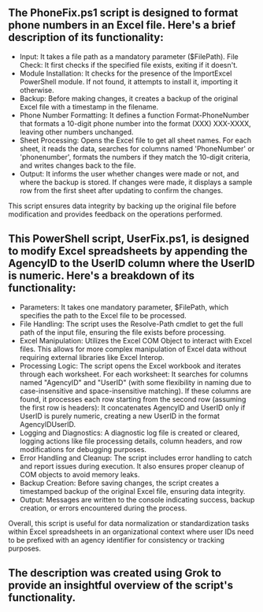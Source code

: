 ## The PhoneFix.ps1 script is designed to format phone numbers in an Excel file. Here's a brief description of its functionality:

- Input: It takes a file path as a mandatory parameter ($FilePath).
File Check: It first checks if the specified file exists, exiting if it doesn't.
- Module Installation: It checks for the presence of the ImportExcel PowerShell module. If not found, it attempts to install it, importing it otherwise.
- Backup: Before making changes, it creates a backup of the original Excel file with a timestamp in the filename.
- Phone Number Formatting: It defines a function Format-PhoneNumber that formats a 10-digit phone number into the format (XXX) XXX-XXXX, leaving other numbers unchanged.
- Sheet Processing: 
Opens the Excel file to get all sheet names.
For each sheet, it reads the data, searches for columns named 'PhoneNumber' or 'phonenumber', formats the numbers if they match the 10-digit criteria, and writes changes back to the file.
- Output: 
It informs the user whether changes were made or not, and where the backup is stored.
If changes were made, it displays a sample row from the first sheet after updating to confirm the changes.

This script ensures data integrity by backing up the original file before modification and provides feedback on the operations performed.

## This PowerShell script, UserFix.ps1, is designed to modify Excel spreadsheets by appending the AgencyID to the UserID column where the UserID is numeric. Here's a breakdown of its functionality:

- Parameters:
It takes one mandatory parameter, $FilePath, which specifies the path to the Excel file to be processed.
- File Handling:
The script uses the Resolve-Path cmdlet to get the full path of the input file, ensuring the file exists before processing.
- Excel Manipulation:
Utilizes the Excel COM Object to interact with Excel files. This allows for more complex manipulation of Excel data without requiring external libraries like Excel Interop.
- Processing Logic:
The script opens the Excel workbook and iterates through each worksheet. For each worksheet:
It searches for columns named "AgencyID" and "UserID" (with some flexibility in naming due to case-insensitive and space-insensitive matching).
If these columns are found, it processes each row starting from the second row (assuming the first row is headers):
It concatenates AgencyID and UserID only if UserID is purely numeric, creating a new UserID in the format AgencyIDUserID.
- Logging and Diagnostics:
A diagnostic log file is created or cleared, logging actions like file processing details, column headers, and row modifications for debugging purposes.
- Error Handling and Cleanup:
The script includes error handling to catch and report issues during execution. It also ensures proper cleanup of COM objects to avoid memory leaks.
- Backup Creation:
Before saving changes, the script creates a timestamped backup of the original Excel file, ensuring data integrity.
- Output:
Messages are written to the console indicating success, backup creation, or errors encountered during the process.

Overall, this script is useful for data normalization or standardization tasks within Excel spreadsheets in an organizational context where user IDs need to be prefixed with an agency identifier for consistency or tracking purposes.

## The description was created using Grok to provide an insightful overview of the script's functionality.
